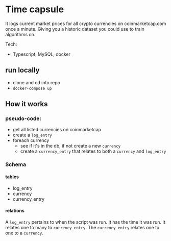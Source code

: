 # Time capsule

It logs current market prices for all crypto currencies on coinmarketcap.com once a minute. Giving you a historic dataset you could use to train algorithms on.

Tech:
- Typescript, MySQL, docker


## run locally

- clone and cd into repo
- `docker-compose up`


## How it works


### pseudo-code:
- get all listed currencies on coinmarketcap
- create a `log_entry`
- foreach currency
    - see if it's in the db, if not create a new `currency`
    - create a `currency_entry` that relates to both a `currency` and `log_entry`


### Schema

#### tables
- log_entry
- currency
- currency_entry

#### relations
A `log_entry` pertains to when the script was run. It has the time it was run. It relates one to many to `currency_entry`. The `currency_entry` relates one to one to a `currency`.